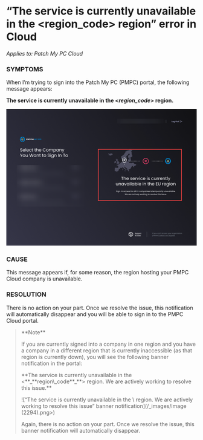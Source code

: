 # “The service is currently unavailable in the \<region\_code> region” error in Cloud

_Applies to: Patch My PC Cloud_

### SYMPTOMS

When I’m trying to sign into the Patch My PC (PMPC) portal, the following message appears:

**The service is currently unavailable in the <**_**region\_code**_**> region.**

![](/_images/image-(2293).png "")

### CAUSE

This message appears if, for some reason, the region hosting your PMPC Cloud company is unavailable.

### RESOLUTION

There is no action on your part. Once we resolve the issue, this notification will automatically disappear and you will be able to sign in to the PMPC Cloud portal.

<blockquote class="wp-block-quote">
<p>**Note**</p>
<p>If you are currently signed into a company in one region and you have a company in a different region that is currently inaccessible (as that region is currently down), you will see the following banner notification in the portal:</p>
<p>**The service is currently unavailable in the <**_**region\_code**_**> region. We are actively working to resolve this issue.**</p>
<p>![“The service is currently unavailable in the \<region\_code> region. We are actively working to resolve this issue” banner notification](/_images/image (2294).png>)</p>
<p>Again, there is no action on your part. Once we resolve the issue, this banner notification will automatically disappear.</p>
</blockquote>